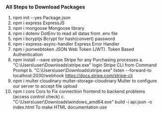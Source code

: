 ### All Steps to Download Packages

1. npm init --yes                                                                     Package.json
2. npm i express                                                                      ExpressJS 
3. npm i mongoose                                                                     Mongoose library
4. npm i dotenv                                                                       DotEnv to read all datas from .env file 
5. npm i bcryptjs                                                                     Bcrypt for hash(convert) password
6. npm i express-async-handler                                                        Express Error Handler
7. npm i jsonwebtoken                                                                 JSON Web Token (JWT). Token Based Authentication
8. npm install --save stripe                                                          Stripe for any Purchasing processes
a. "C:\Users\user\Downloads\stripe.exe" login                                         Stripe CLI from Command Prompt
b. "C:\Users\user\Downloads\stripe.exe" listen --forward-to localhost:2030/webhook    https://docs.stripe.com/stripe-cli
9. npm i multer cloudinary multer-storage-cloudinary                                  Multer to configure our server to accept file upload
10. npm i cors                                                                         Cors to Fix connection frontend to backend problems (access control check)
c. "C:\Users\user\Downloads\windows_amd64.exe" build -i api.json -o index.html        To make HTML documentation use






  

